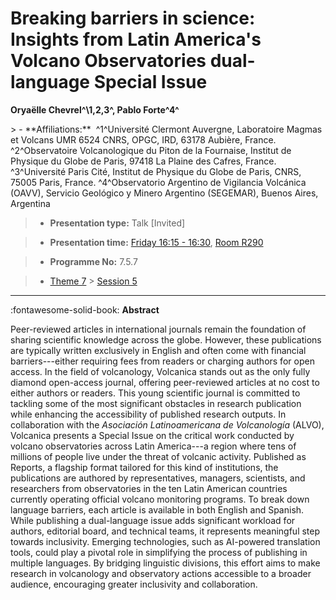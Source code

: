 # Breaking barriers in science: Insights from Latin America's Volcano Observatories dual-language Special Issue

**Oryaëlle Chevrel^\1,2,3^, Pablo Forte^4^**

<!-- more -->> - **Affiliations:**  ^1^Université Clermont Auvergne, Laboratoire Magmas et Volcans UMR 6524 CNRS, OPGC, IRD, 63178 Aubière, France. ^2^Observatoire Volcanologique du Piton de la Fournaise, Institut de Physique du Globe de Paris, 97418 La Plaine des Cafres, France. ^3^Université Paris Cité, Institut de Physique du Globe de Paris, CNRS, 75005 Paris, France. ^4^Observatorio Argentino de Vigilancia Volcánica (OAVV), Servicio Geológico y Minero Argentino (SEGEMAR), Buenos Aires, Argentina 

> - **Presentation type:** Talk [Invited]

> - **Presentation time:** [Friday 16:15 - 16:30](../sessions_comparison.md#__tabbed_4_4), [Room R290](../maps_venue.md#__tabbed_1_1)

> - **Programme No:** 7.5.7

> - [Theme 7](../theme7.md) > [Session 5](../sessions/session-7-5.md)

--- 

:fontawesome-solid-book: **Abstract**

Peer-reviewed articles in international journals remain the foundation of sharing scientific knowledge across the globe. However, these publications are typically written exclusively in English and often come with financial barriers---either requiring fees from readers or charging authors for open access.
In the field of volcanology, Volcanica stands out as the only fully diamond open-access journal, offering peer-reviewed articles at no cost to either authors or readers. This young scientific journal is committed to tackling some of the most significant obstacles in research publication while enhancing the accessibility of published research outputs.
In collaboration with the *Asociación Latinoamericana de Volcanología* (ALVO), Volcanica presents a Special Issue on the critical work conducted by volcano observatories across Latin America---a region where tens of millions of people live under the threat of volcanic activity. Published as Reports, a flagship format tailored for this kind of institutions, the publications are authored by representatives, managers, scientists, and researchers from observatories in the ten Latin American countries currently operating official volcano monitoring programs.
To break down language barriers, each article is available in both English and Spanish. While publishing a dual-language issue adds significant workload for authors, editorial board, and technical teams, it represents meaningful step towards inclusivity. Emerging technologies, such as AI-powered translation tools, could play a pivotal role in simplifying the process of publishing in multiple languages. By bridging linguistic divisions, this effort aims to make research in volcanology and observatory actions accessible to a broader audience, encouraging greater inclusivity and collaboration.

